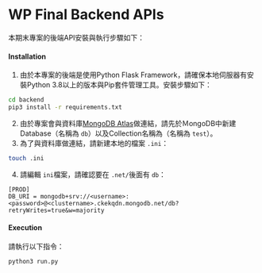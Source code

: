 # WP Final Backend APIs

本期末專案的後端API安裝與執行步驟如下：

#### Installation

1. 由於本專案的後端是使用Python Flask Framework，請確保本地伺服器有安裝Python 3.8以上的版本與Pip套件管理工具。安裝步驟如下：

```bash
cd backend
pip3 install -r requirements.txt
```

2. 由於專案會與資料庫[MongoDB Atlas](https://www.mongodb.com/)做連結，請先於ＭongoDB中新建Database（名稱為 `db`）以及Collection名稱為（名稱為 `test`）。
3. 為了與資料庫做連結，請新建本地的檔案 `.ini`：

```bash
touch .ini
```

4. 請編輯 `ini`檔案，請確認要在 `.net/`後面有 `db`：

```
[PROD]
DB_URI = mongodb+srv://<username>:<password>@<clustername>.ckekqdn.mongodb.net/db?retryWrites=true&w=majority
```

#### Execution

請執行以下指令：

```bash
python3 run.py
```
